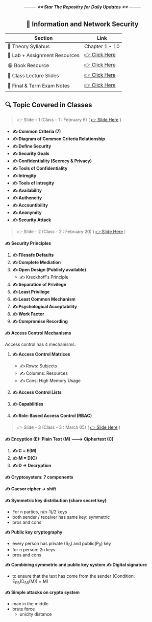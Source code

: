 <div align = "center">

_------ **⭐⭐ Star The Repositry for Daily Updates ⭐⭐** ------_

## 🍂 Information and Network Security

| Section                       | Link                                |
| ----------------------------- | ----------------------------------- |
| 🍂 Theory Syllabus            | Chapter 1 - 10                      |
| 🎅 Lab + Assignment Resources | [👉 Click Here](./Lab%20Resources/) |
| 😀 Book Resource              | [👉 Click Here](./Book/)            |
| 🎥 Class Lecture Slides       | [👉 Click Here](./Slides/)          |
| 🦜 Final & Term Exam Notes    | [👉 Click Here](./Notes/)           |

</div>

## 🔍 Topic Covered in Classes

> 👉 Slide - 1 (Class - 1 : February 6) ( [ 👉 Slide Here](https://docs.google.com/presentation/d/1lxhAwtxZ-wCpVvNRx2Ow_MlDDN_ejxMy/edit#slide=id.p1) )

- **✍️ Common Criteria (7)**
- **✍️ Diagram of Common Criteria Relationship**
- **✍️ Define Security**
- **✍️ Security Goals**
- **✍️ Confidentiality (Secrecy & Privacy)**
- **✍️ Tools of Confidentiality**
- **✍️ Intregity**
- **✍️ Tools of Intregity**
- **✍️ Availability**
- **✍️ Authencity**
- **✍️ Accountibility**
- **✍️ Anonymity**
- **✍️ Security Attack**

> 👉 Slide - 2 (Class - 2 : February 20) ( [ 👉 Slide Here](https://docs.google.com/presentation/d/1GUCSil6OUD_CDiHciruTjENl-AOnx_N2/edit#slide=id.p3) )

**✍️ Security Principles**

1. **✍️ Filesafe Defaults**
2. **✍️ Complete Mediation**
3. **✍️ Open Design (Publicly available)**
   - ✍️ Kreckhoff's Principle
4. **✍️ Separation of Privilege**
5. **✍️ Least Privilege**
6. **✍️ Least Common Mechanism**
7. **✍️ Psychological Acceptability**
8. **✍️ Work Factor**
9. **✍️ Compromise Recording**

**✍️ Access Control Mechanisms**

Access control has 4 mechanisms:

1. **✍️ Access Control Matrices**

   - ✍️ Rows: Subjects
   - ✍️ Columns: Resources
   - ✍️ Cons: High Memory Usage

2. **✍️ Access Control Lists**

3. **✍️ Capabilities**

4. **✍️ Role-Based Access Control (RBAC)**

> 👉 Slide - 3 (Class - 3 : March 05) ( [ 👉 Slide Here](./Slides/Lecture%204.pptx.pdf) )

**✍️ Encyption (E): Plain Text (M) ---> Ciphertext (C)**

1. **✍️ C = E(M)**
2. **✍️ M = D(C)**
3. **✍️ D -> Decryption**

**✍️ Cryptosystem: 7 components**

**✍️ Caesor cipher -> shift**

**✍️ Symmetric key distribution (share secret key)**

- For n parties, n(n-1)/2 keys
- both sender / receiver has same key: symmetric
- pros and cons

**✍️ Public key cryptography**

- every person has private (S<sub>B</sub>) and public(P<sub>B</sub>) key
- for n person: 2n keys
- pros and cons

**✍️ Combining symmetric and public key system**
**✍️ Digital signature**

- to ensure that the text has come from the sender (Condition: E<sub>PB</sub>(D<sub>SB</sub>(M)) = M)

**✍️ Simple attacks on crypto system**

- man in the middle
- brute force
  - unicity distance
